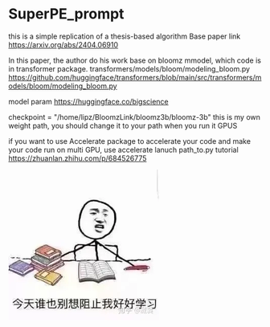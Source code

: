 # SuperPE_prompt

this is a simple replication of a thesis-based algorithm
Base paper link https://arxiv.org/abs/2404.06910

In this paper, the author do his work base on bloomz mmodel, which code is in transformer package.  transformers/models/bloom/modeling_bloom.py   https://github.com/huggingface/transformers/blob/main/src/transformers/models/bloom/modeling_bloom.py

model param  https://huggingface.co/bigscience

checkpoint = "/home/lipz/BloomzLink/bloomz3b/bloomz-3b"    this is my own weight path, you should change it to your path when you run it GPUS

if you want to use Accelerate package to accelerate your code and make your code run on multi GPU, use accelerate lanuch path_to.py  tutorial https://zhuanlan.zhihu.com/p/684526775

![alt text](/pic/image.png)
